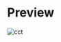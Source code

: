 # Preview

![cct](http://www.plantuml.com/plantuml/proxy?cache=no&src=https://raw.githubusercontent.com/imharrywu/ChineseCharacterTree/main/index.iuml)
